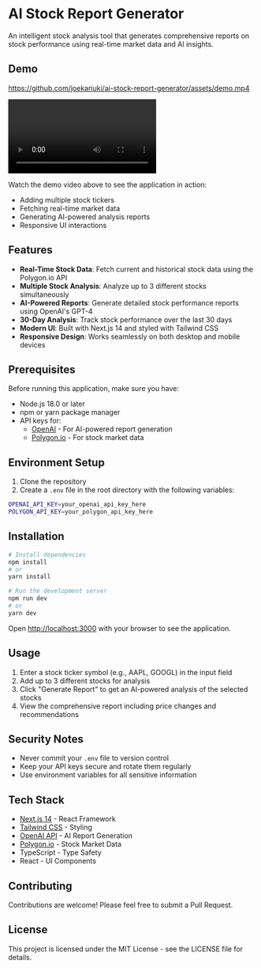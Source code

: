# AI Stock Report Generator

An intelligent stock analysis tool that generates comprehensive reports on stock performance using real-time market data and AI insights.

## Demo

https://github.com/joekariuki/ai-stock-report-generator/assets/demo.mp4

<video src="public/assets/demo.mp4" controls title="AI Stock Report Generator Demo"></video>

Watch the demo video above to see the application in action:

- Adding multiple stock tickers
- Fetching real-time market data
- Generating AI-powered analysis reports
- Responsive UI interactions

## Features

- **Real-Time Stock Data**: Fetch current and historical stock data using the Polygon.io API
- **Multiple Stock Analysis**: Analyze up to 3 different stocks simultaneously
- **AI-Powered Reports**: Generate detailed stock performance reports using OpenAI's GPT-4
- **30-Day Analysis**: Track stock performance over the last 30 days
- **Modern UI**: Built with Next.js 14 and styled with Tailwind CSS
- **Responsive Design**: Works seamlessly on both desktop and mobile devices

## Prerequisites

Before running this application, make sure you have:

- Node.js 18.0 or later
- npm or yarn package manager
- API keys for:
  - [OpenAI](https://platform.openai.com) - For AI-powered report generation
  - [Polygon.io](https://polygon.io) - For stock market data

## Environment Setup

1. Clone the repository
2. Create a `.env` file in the root directory with the following variables:

```bash
OPENAI_API_KEY=your_openai_api_key_here
POLYGON_API_KEY=your_polygon_api_key_here
```

## Installation

```bash
# Install dependencies
npm install
# or
yarn install

# Run the development server
npm run dev
# or
yarn dev
```

Open [http://localhost:3000](http://localhost:3000) with your browser to see the application.

## Usage

1. Enter a stock ticker symbol (e.g., AAPL, GOOGL) in the input field
2. Add up to 3 different stocks for analysis
3. Click "Generate Report" to get an AI-powered analysis of the selected stocks
4. View the comprehensive report including price changes and recommendations

## Security Notes

- Never commit your `.env` file to version control
- Keep your API keys secure and rotate them regularly
- Use environment variables for all sensitive information

## Tech Stack

- [Next.js 14](https://nextjs.org/) - React Framework
- [Tailwind CSS](https://tailwindcss.com/) - Styling
- [OpenAI API](https://openai.com/) - AI Report Generation
- [Polygon.io](https://polygon.io/) - Stock Market Data
- TypeScript - Type Safety
- React - UI Components

## Contributing

Contributions are welcome! Please feel free to submit a Pull Request.

## License

This project is licensed under the MIT License - see the LICENSE file for details.

